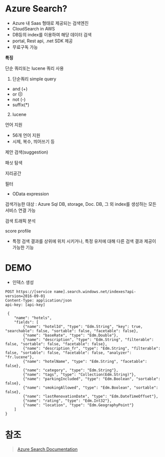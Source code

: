 # **Azure Search?**
- Azure 내 Saas 형태로 제공되는 검색엔진
- CloudSearch in AWS
- DB등의 index를 이용하여 해당 데이터 검색
- portal, Rest api, .net SDK 제공
- 무료구독 가능


**특징**

단순 쿼리또는 lucene 쿼리 사용
1. 단순쿼리 simple query
- and (+)
- or (|)
- not (-)
- suffix(*)

2. lucene


언어 지원
- 56개 언어 지원
- 시제, 복수, 띄어쓰기 등

제안 검색(suggestion)

패싯 탐색

지리공간

필터
- OData expression

검색가능한 대상 : 
Azure Sql DB, storage, Doc. DB, 그 외 index를 생성하는 모든 서비스 연결 가능

검색 트래픽 분석

score profile
- 특정 검색 결과를 상위에 위치 시키거나, 특정 유저에 대해 다른 검색 결과 제공이 가능한 기능

 # DEMO

- 인덱스 생성

~~~
POST https://[service name].search.windows.net/indexes?api-version=2016-09-01
Content-Type: application/json
api-key: [api-key]
~~~
~~~
 {
    "name": "hotels",  
    "fields": [
        {"name": "hotelId", "type": "Edm.String", "key": true, "searchable": false, "sortable": false, "facetable": false},
        {"name": "baseRate", "type": "Edm.Double"},
        {"name": "description", "type": "Edm.String", "filterable": false, "sortable": false, "facetable": false},
        {"name": "description_fr", "type": "Edm.String", "filterable": false, "sortable": false, "facetable": false, "analyzer": "fr.lucene"},
        {"name": "hotelName", "type": "Edm.String", "facetable": false},
        {"name": "category", "type": "Edm.String"},
        {"name": "tags", "type": "Collection(Edm.String)"},
        {"name": "parkingIncluded", "type": "Edm.Boolean", "sortable": false},
        {"name": "smokingAllowed", "type": "Edm.Boolean", "sortable": false},
        {"name": "lastRenovationDate", "type": "Edm.DateTimeOffset"},
        {"name": "rating", "type": "Edm.Int32"},
        {"name": "location", "type": "Edm.GeographyPoint"}
    ]
}
~~~


 # 참조
 >[Azure Search Documentation](https://docs.microsoft.com/en-us/azure/search/)
